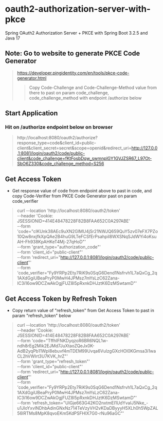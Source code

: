 # oauth2-authorization-server-with-pkce
Spring OAuth2 Authorization Server + PKCE with Spring Boot 3.2.5 and Java 17

## Note: Go to website to generate PKCE Code Generator
>https://developer.pingidentity.com/en/tools/pkce-code-generator.html
>>Copy Code-Challenge and Code-Challenge-Method value from there to past on param code_challenge, code_challenge_method with endpoint /authorize below

## Start Application
### Hit on /authorize endpoint below on browser
>http://localhost:8080/oauth2/authorize?response_type=code&client_id=public-client&client_secret=secret&scope=openid&redirect_uri=http://127.0.0.1:8081/login/oauth2/code/public-client&code_challenge=fKtFosbDqw_swmnplGY1GVJZSR67_L97Ot-SbO6Z330&code_challenge_method=S256

## Get Access Token
* Get response value of code from endpoint above to past in code, and copy Code-Verifier from PKCE Code Generator past on param code_verifier
>curl --location 'http://localhost:8080/oauth2/token' \
--header 'Cookie: JSESSIONID=414E48478228F82B8FAA652C0A297ABE' \
--form 'code="cIKUnk38AEc9uXN2GlMU4jSr21NWJQ659QuY5zv07eFX7PZo10Qw8nxjfkXpQAe2B4huG9LTeFCSfErPsahpiI8WXSNqSJdWYi4oKsuAH-Fh938KpAHKeT4Mj-27qHoD"' \
--form 'grant_type="authorization_code"' \
--form 'client_id="public-client"' \
--form 'redirect_uri="http://127.0.0.1:8081/login/oauth2/code/public-client"' \
--form 'code_verifier="Fy9YRPp2Ety7RiK9s0SqG6Dend1Nsfrvh1L7aQxCg_2q1AXdGgiUBeaPryP0MwH4JPMsz7mYsLzC62Zana-IC3i16ow9DCZwAkOgjFUZ8I5pRxnkDHJztK6DzMSwtamD"'

## Get Access Token by Refresh Token
* Copy return value of "refresh_token" from Get Access Token to past in param "refresh_token" below
>curl --location 'http://localhost:8080/oauth2/token' \
--header 'Cookie: JSESSIONID=414E48478228F82B8FAA652C0A297ABE' \
--form 'code="TffhIFNKDyqzoR6BR6NQL1w-ndh8rEg2Mik2EJMd7JuXtaoZQeJx0K-AdB2yqPb11WpI8ebuvf4mTDEM99Uvqa6VuIzgGXcHOl0KGmsa3i1waCL2hVWIrt3U7KVK_hrZ"' \
--form 'grant_type="refresh_token"' \
--form 'client_id="public-client"' \
--form 'redirect_uri="http://127.0.0.1:8081/login/oauth2/code/public-client"' \
--form 'code_verifier="Fy9YRPp2Ety7RiK9s0SqG6Dend1Nsfrvh1L7aQxCg_2q1AXdGgiUBeaPryP0MwH4JPMsz7mYsLzC62Zana-IC3i16ow9DCZwAkOgjFUZ8I5pRxnkDHJztK6DzMSwtamD"' \
--form 'refresh_token="UIGje663G42KO2nxtmEI1UdYvaIJ5Nke_-u1JloYxvlNDhbAdinGNxNz714TeVzyVH2vKDaDByyyH5XLh0h5WpZAL56lRTMs8MpK8qvoEKm5KdPSFHIX7G0-rNu96aGC"'
